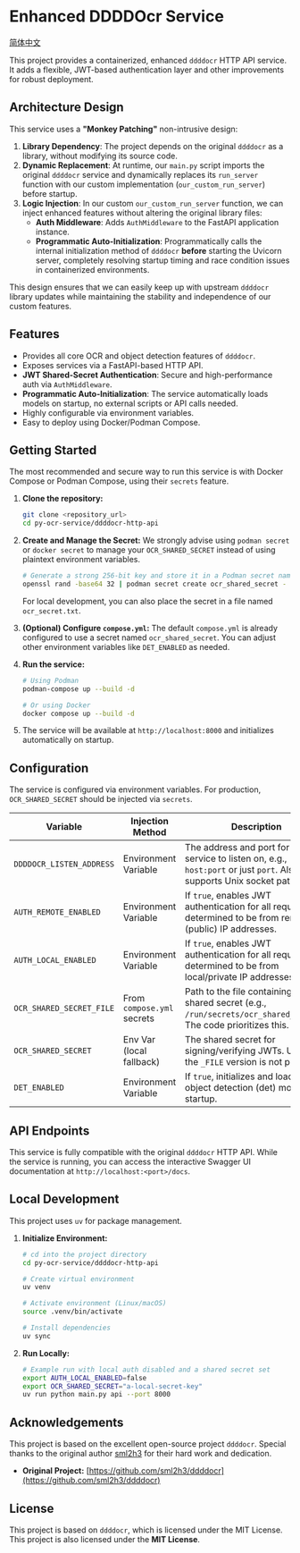 # Enhanced DDDDOcr Service

[简体中文](./README_cn.md)

This project provides a containerized, enhanced `ddddocr` HTTP API service. It adds a flexible, JWT-based authentication layer and other improvements for robust deployment.

## Architecture Design

This service uses a **"Monkey Patching"** non-intrusive design:

1.  **Library Dependency**: The project depends on the original `ddddocr` as a library, without modifying its source code.
2.  **Dynamic Replacement**: At runtime, our `main.py` script imports the original `ddddocr` service and dynamically replaces its `run_server` function with our custom implementation (`our_custom_run_server`) before startup.
3.  **Logic Injection**: In our custom `our_custom_run_server` function, we can inject enhanced features without altering the original library files:
    *   **Auth Middleware**: Adds `AuthMiddleware` to the FastAPI application instance.
    *   **Programmatic Auto-Initialization**: Programmatically calls the internal initialization method of `ddddocr` **before** starting the Uvicorn server, completely resolving startup timing and race condition issues in containerized environments.

This design ensures that we can easily keep up with upstream `ddddocr` library updates while maintaining the stability and independence of our custom features.

## Features

-   Provides all core OCR and object detection features of `ddddocr`.
-   Exposes services via a FastAPI-based HTTP API.
-   **JWT Shared-Secret Authentication**: Secure and high-performance auth via `AuthMiddleware`.
-   **Programmatic Auto-Initialization**: The service automatically loads models on startup, no external scripts or API calls needed.
-   Highly configurable via environment variables.
-   Easy to deploy using Docker/Podman Compose.

## Getting Started

The most recommended and secure way to run this service is with Docker Compose or Podman Compose, using their `secrets` feature.

1.  **Clone the repository:**
    ```bash
    git clone <repository_url>
    cd py-ocr-service/ddddocr-http-api
    ```

2.  **Create and Manage the Secret:**
    We strongly advise using `podman secret` or `docker secret` to manage your `OCR_SHARED_SECRET` instead of using plaintext environment variables.
    ```bash
    # Generate a strong 256-bit key and store it in a Podman secret named ocr_shared_secret
    openssl rand -base64 32 | podman secret create ocr_shared_secret -
    ```
    For local development, you can also place the secret in a file named `ocr_secret.txt`.

3.  **(Optional) Configure `compose.yml`:**
    The default `compose.yml` is already configured to use a secret named `ocr_shared_secret`. You can adjust other environment variables like `DET_ENABLED` as needed.

4.  **Run the service:**
    ```bash
    # Using Podman
    podman-compose up --build -d
    
    # Or using Docker
    docker compose up --build -d
    ```

5.  The service will be available at `http://localhost:8000` and initializes automatically on startup.

## Configuration

The service is configured via environment variables. For production, `OCR_SHARED_SECRET` should be injected via `secrets`.

| Variable                 | Injection Method        | Description                                                                                             | Default   |
| ------------------------ | ----------------------- | -------------------------------------------------------------------------------------------------------- | --------- |
| `DDDDOCR_LISTEN_ADDRESS` | Environment Variable    | The address and port for the service to listen on, e.g., `host:port` or just `port`. Also supports Unix socket paths. | `8000`    |
| `AUTH_REMOTE_ENABLED`    | Environment Variable    | If `true`, enables JWT authentication for all requests determined to be from remote (public) IP addresses. | `true`    |
| `AUTH_LOCAL_ENABLED`     | Environment Variable    | If `true`, enables JWT authentication for all requests determined to be from local/private IP addresses.   | `false`   |
| `OCR_SHARED_SECRET_FILE` | From `compose.yml` secrets | Path to the file containing the shared secret (e.g., `/run/secrets/ocr_shared_secret`). The code prioritizes this. | `null`    |
| `OCR_SHARED_SECRET`      | Env Var (local fallback) | The shared secret for signing/verifying JWTs. Used if the `_FILE` version is not present.              | `null`    |
| `DET_ENABLED`            | Environment Variable    | If `true`, initializes and loads the object detection (det) model on startup.                            | `false`   |

## API Endpoints

This service is fully compatible with the original `ddddocr` HTTP API. While the service is running, you can access the interactive Swagger UI documentation at `http://localhost:<port>/docs`.

## Local Development

This project uses `uv` for package management.

1.  **Initialize Environment:**
    ```bash
    # cd into the project directory
    cd py-ocr-service/ddddocr-http-api

    # Create virtual environment
    uv venv

    # Activate environment (Linux/macOS)
    source .venv/bin/activate

    # Install dependencies
    uv sync
    ```

2.  **Run Locally:**
    ```bash
    # Example run with local auth disabled and a shared secret set
    export AUTH_LOCAL_ENABLED=false
    export OCR_SHARED_SECRET="a-local-secret-key"
    uv run python main.py api --port 8000
    ```

## Acknowledgements

This project is based on the excellent open-source project `ddddocr`. Special thanks to the original author [sml2h3](https://github.com/sml2h3) for their hard work and dedication.

-   **Original Project:** [https://github.com/sml2h3/ddddocr](https://github.com/sml2h3/ddddocr)

## License

This project is based on `ddddocr`, which is licensed under the MIT License. This project is also licensed under the **MIT License**.
